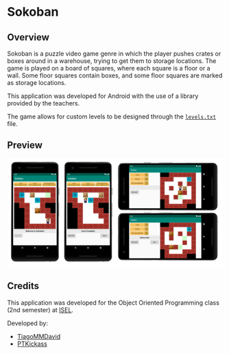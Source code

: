 # Sokoban

## Overview
Sokoban is a puzzle video game genre in which the player pushes crates or boxes around in a warehouse, trying to get them to storage locations. The game is played on a board of squares, where each square is a floor or a wall. Some floor squares contain boxes, and some floor squares are marked as storage locations. 

This application was developed for Android with the use of a library provided by the teachers.

The game allows for custom levels to be designed through the [`levels.txt`](/Sokoban/app/src/main/assets/levels.txt) file.

## Preview
<img src="resources/app-preview.png" width="850">

## Credits
This application was developed for the Object Oriented Programming class (2nd semester) at [ISEL](https://www.isel.pt/).

Developed by:
* [TiagoMMDavid](https://github.com/TiagoMMDavid)
* [PTKickass](https://github.com/PTKickass)
